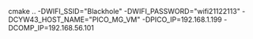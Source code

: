 cmake .. 
-DWIFI_SSID="Blackhole" 
-DWIFI_PASSWORD="wifi21122113" 
-DCYW43_HOST_NAME="PICO_MG_VM" 
-DPICO_IP=192.168.1.199 -DCOMP_IP=192.168.56.101



